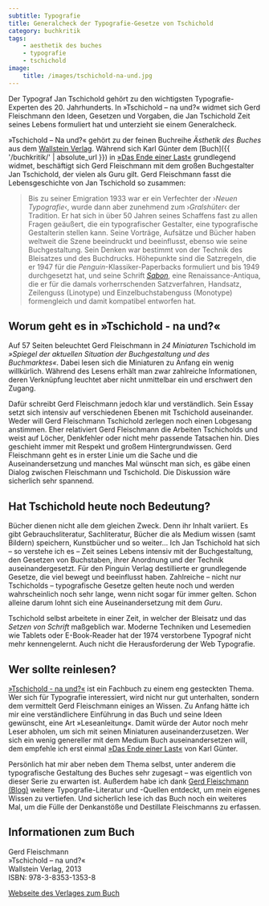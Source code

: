 ```yaml
---
subtitle: Typografie
title: Generalcheck der Typografie-Gesetze von Tschichold
category: buchkritik
tags:
    - aesthetik des buches
    - typografie
    - tschichold
image:
    title: /images/tschichold-na-und.jpg
---
```

Der Typograf Jan Tschichold gehört zu den wichtigsten Typografie-Experten des 20. Jahrhunderts. In »Tschichold – na und?« widmet sich Gerd Fleischmann den Ideen, Gesetzen und Vorgaben, die Jan Tschichold Zeit seines Lebens formuliert hat und unterzieht sie einem Generalcheck.
<!-- readmore -->

»Tschichold – Na und?« gehört zu der feinen Buchreihe *Ästhetik des Buches* aus dem [Wallstein Verlag][2]. Während sich Karl Günter dem [Buch]({{ '/buchkritik/' | absolute_url }}) in [»Das Ende einer Last«][1] grundlegend widmet, beschäftigt sich Gerd Fleischmann mit dem großen Buchgestalter Jan Tschichold, der vielen als Guru gilt. Gerd Fleischmann fasst die Lebensgeschichte von Jan Tschichold so zusammen:

> Bis zu seiner Emigration 1933 war er ein Verfechter der ›*Neuen Typografie*‹, wurde dann aber zunehmend zum ›*Gralshüter*‹ der Tradition. Er hat sich in über 50 Jahren seines Schaffens fast zu allen Fragen geäußert, die ein typografischer Gestalter, eine typografische Gestalterin stellen kann. Seine Vorträge, Aufsätze und Bücher haben weltweit die Szene beeindruckt und beeinflusst, ebenso wie seine Buchgestaltung. Sein Denken war bestimmt von der Technik des Bleisatzes und des Buchdrucks. Höhepunkte sind die Satzregeln, die er 1947 für die *Penguin*-Klassiker-Paperbacks formuliert und bis 1949 durchgesetzt hat, und seine Schrift [*Sabon*][5], eine Renaissance-Antiqua, die er für die damals vorherrschenden Satzverfahren, Handsatz, Zeilenguss (Linotype) und Einzelbuchstabenguss (Monotype) formengleich und damit kompatibel entworfen hat.


## Worum geht es in »Tschichold - na und?«

Auf 57 Seiten beleuchtet Gerd Fleischmann in *24 Miniaturen* Tschichold im *»Spiegel der aktuellen Situation der Buchgestaltung und des Buchmarktes«*. Dabei lesen sich die Miniaturen zu Anfang ein wenig willkürlich. Während des Lesens erhält man zwar zahlreiche Informationen, deren Verknüpfung leuchtet aber nicht unmittelbar ein und erschwert den Zugang.

Dafür schreibt Gerd Fleischmann jedoch klar und verständlich. Sein Essay setzt sich intensiv auf verschiedenen Ebenen mit Tschichold auseinander. Weder will Gerd Fleischmann Tschichold zerlegen noch einen Lobgesang anstimmen. Eher relativiert Gerd Fleischmann die Arbeiten Tschicholds und weist auf Löcher, Denkfehler oder nicht mehr passende Tatsachen hin. Dies geschieht immer mit Respekt und großem Hintergrundwissen. Gerd Fleischmann geht es in erster Linie um die Sache und die Auseinandersetzung und manches Mal wünscht man sich, es gäbe einen Dialog zwischen Fleischmann und Tschichold. Die Diskussion wäre sicherlich sehr spannend.



## Hat Tschichold heute noch Bedeutung?

Bücher dienen nicht alle dem gleichen Zweck. Denn ihr Inhalt variiert. Es gibt Gebrauchsliteratur, Sachliteratur, Bücher die als Medium wissen (samt Bildern) speichern, Kunstbücher und so weiter…
Ich
Jan Tschichold hat sich – so verstehe ich es – Zeit seines Lebens intensiv mit der Buchgestaltung, den Gesetzen von Buchstaben, ihrer Anordnung und der Technik auseinandergesetzt. Für den Pinguin Verlag destillierte er grundlegende Gesetze, die viel bewegt und beeinflusst haben. Zahlreiche – nicht nur Tschicholds – typografische Gesetze gelten heute noch und werden wahrscheinlich noch sehr lange, wenn nicht sogar für immer gelten. Schon alleine darum lohnt sich eine Auseinandersetzung mit dem *Guru*.

Tschichold selbst arbeitete in einer Zeit, in welcher der Bleisatz und das *Setzen von Schrift* maßgeblich war. Moderne Techniken und Lesemedien wie Tablets oder E-Book-Reader hat der 1974 verstorbene Typograf nicht mehr kennengelernt. Auch nicht die Herausforderung der Web Typografie.



## Wer sollte reinlesen?

[»Tschichold - na und?«][3] ist ein Fachbuch zu einem eng gesteckten Thema. Wer sich für Typografie interessiert, wird nicht nur gut unterhalten, sondern dem vermittelt Gerd Fleischmann einiges an Wissen. Zu Anfang hätte ich mir eine verständlichere Einführung in das Buch und seine Ideen gewünscht, eine Art »Leseanleitung«. Damit würde der Autor noch mehr Leser abholen, um sich mit seinen Miniaturen auseinanderzusetzen. Wer sich ein wenig genereller mit dem Medium Buch auseinandersetzen will, dem empfehle ich erst einmal [»Das Ende einer Last«][1] von Karl Günter.

Persönlich hat mir aber neben dem Thema selbst, unter anderem  die typografische Gestaltung des Buches sehr zugesagt – was eigentlich von dieser Serie zu erwarten ist. Außerdem habe ich dank [Gerd Fleischmann (Blog)][4] weitere Typografie-Literatur und -Quellen entdeckt, um mein eigenes Wissen zu vertiefen. Und sicherlich lese ich das Buch noch ein weiteres Mal, um die Fülle  der Denkanstöße und Destillate Fleischmanns zu erfassen.



## Informationen zum Buch

Gerd Fleischmann  
»Tschichold – na und?«  
Wallstein Verlag, 2013  
ISBN: 978-3-8353-1353-8  

[Webseite des Verlages zum Buch][3]


 [1]: http://mo.phlow.de/buch-das-ende-einer-last/
 [2]: http://www.wallstein-verlag.de/
 [3]: http://www.wallstein-verlag.de/9783835313538-gerd-fleischmann-tschichold-na-und.html
 [4]: http://buero-fleischmann.de/blog/
 [5]: http://www.100besteschriften.de/25_sabon.html
